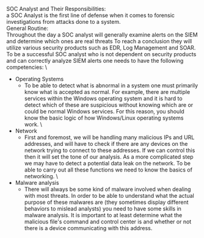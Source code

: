 SOC Analyst and Their Responsibilities:
\
a SOC Analyst is the first line of defense when it comes to forensic investigations from attacks done to a system.
\
General Routine:
\
Throughout the day a SOC analyst will generally examine alerts on the SIEM and determine which ones are real threats To reach a conclusion they will utilize various security products such as EDR, Log Management and SOAR. 
\
To be a successful SOC analyst who is not dependent on security products and can correctly analyze SIEM alerts one needs to have the following competencies:
\
- Operating Systems
	- To be able to detect what is abnormal in a system one must primarily know what is accepted as normal. For example, there are multiple services within the Windows operating system and it is hard to detect which of these are suspicious without knowing which are or could be normal Windows services. For this reason, you should know the basic logic of how Windows/Linux operating systems work.
\
- Network
	- First and foremost, we will be handling many malicious IPs and URL addresses, and will have to check if there are any devices on the network trying to connect to these addresses. If we can control this then it will set the tone of our analysis. As a more complicated step we may have to detect a potential data leak on the network. To be able to carry out all these functions we need to know the basics of networking.
\
- Malware analysis
	- There will always be some kind of malware involved when dealing with most threats. In order to be able to understand what the actual purpose of these malwares are (they sometimes display different behaviors to mislead analysts) you need to have some skills in malware analysis. It is important to at least determine what the malicious file's command and control center is and whether or not there is a device communicating with this address. 